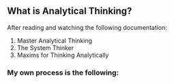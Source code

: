 ## What is Analytical Thinking?


After reading and watching the following documentation:
1. Master Analytical Thinking
2. The System Thinker
3. Maxims for Thinking Analytically

### My own process is the following:


